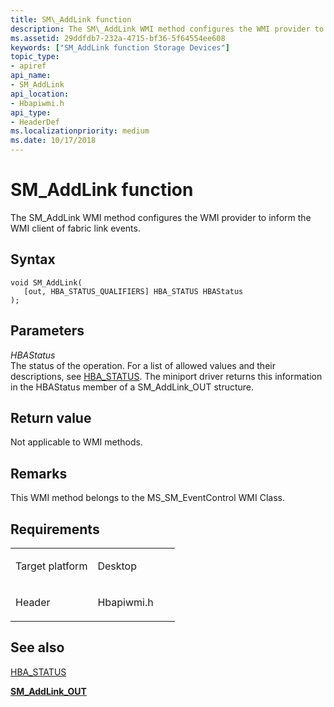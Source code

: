 ```yaml
---
title: SM\_AddLink function
description: The SM\_AddLink WMI method configures the WMI provider to inform the WMI client of fabric link events.
ms.assetid: 29ddfdb7-232a-4715-bf36-5f64554ee608
keywords: ["SM_AddLink function Storage Devices"]
topic_type:
- apiref
api_name:
- SM_AddLink
api_location:
- Hbapiwmi.h
api_type:
- HeaderDef
ms.localizationpriority: medium
ms.date: 10/17/2018
---
```


# SM\_AddLink function


The SM\_AddLink WMI method configures the WMI provider to inform the WMI client of fabric link events.

Syntax
------

```ManagedCPlusPlus
void SM_AddLink(
   [out, HBA_STATUS_QUALIFIERS] HBA_STATUS HBAStatus
);
```

Parameters
----------

*HBAStatus*   
The status of the operation. For a list of allowed values and their descriptions, see [HBA\_STATUS](hba-status.md). The miniport driver returns this information in the HBAStatus member of a SM\_AddLink\_OUT structure.

Return value
------------

Not applicable to WMI methods.

Remarks
-------

This WMI method belongs to the MS\_SM\_EventControl WMI Class.

Requirements
------------

<table>
<colgroup>
<col width="50%" />
<col width="50%" />
</colgroup>
<tbody>
<tr class="odd">
<td align="left"><p>Target platform</p></td>
<td align="left">Desktop</td>
</tr>
<tr class="even">
<td align="left"><p>Header</p></td>
<td align="left">Hbapiwmi.h</td>
</tr>
</tbody>
</table>

## <span id="see_also"></span>See also


[HBA\_STATUS](hba-status.md)

[**SM\_AddLink\_OUT**](https://msdn.microsoft.com/library/windows/hardware/ff566210)

 

 






